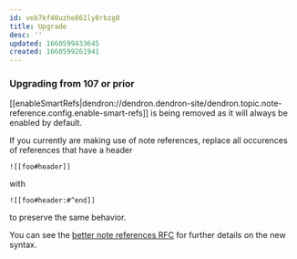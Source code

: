 ```yaml
---
id: veb7kf40uzhe861ly8rbzg0
title: Upgrade
desc: ''
updated: 1660599433645
created: 1660599261941
---
```


### Upgrading from 107 or prior

[[enableSmartRefs|dendron://dendron.dendron-site/dendron.topic.note-reference.config.enable-smart-refs]] is being removed as it will always be enabled by default. 

If you currently are making use of note references, replace all occurences of references that have a header

```
![[foo#header]]
```

with 

```
![[foo#header:#^end]]
```

to preserve the same behavior.

You can see the [better note references RFC](https://docs.dendron.so/notes/9hoksdbfuv0a1vaffla7dv0) for further details on the new syntax.
<!-- [[47 Better Note References|dendron://dendron.docs/rfc.47-better-note-references]] -->